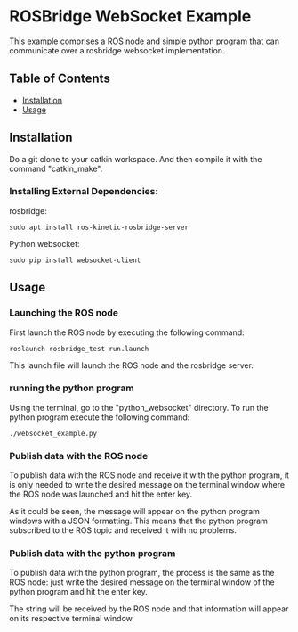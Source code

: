 # ROSBridge WebSocket Example

This example comprises a ROS node and simple python program that can communicate over a rosbridge websocket implementation.

## Table of Contents

* [Installation](#installation)
* [Usage](#usage)

## <a name="installation"></a>Installation

Do a git clone to your catkin workspace. And then compile it with the command "catkin_make".

### Installing External Dependencies:

rosbridge:
```
sudo apt install ros-kinetic-rosbridge-server
```

Python websocket:
```
sudo pip install websocket-client
```


## <a name="usage"></a> Usage

### Launching the ROS node

First launch the ROS node by executing the following command:
```
roslaunch rosbridge_test run.launch
```
This launch file will launch the ROS node and the rosbridge server.


### running the python program

Using the terminal, go to the "python_websocket" directory.
To run the python program execute the following command:
```
./websocket_example.py
```

### Publish data with the ROS node

To publish data with the ROS node and receive it with the python program, it is only
needed to write the desired message on the terminal window where the ROS node
was launched and hit the enter key.

As it could be seen, the message will appear on the python program windows with
a JSON formatting. This means that the python program subscribed to the ROS topic
and received it with no problems.

### Publish data with the python program

To publish data with the python program, the process is the same as the ROS
node: just write the desired message on the terminal window of the python
program and hit the enter key.

The string will be received by the ROS node and that information will appear on its respective terminal window.
